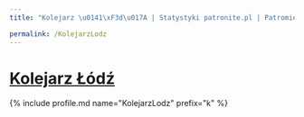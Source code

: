 ```yaml
---
title: "Kolejarz \u0141\xF3d\u017A | Statystyki patronite.pl | Patromierz"

permalink: /KolejarzLodz
---
```


# [Kolejarz Łódź](https://patronite.pl/KolejarzLodz)

{% include profile.md name="KolejarzLodz" prefix="k" %}
